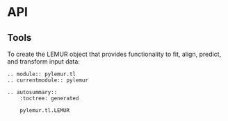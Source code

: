 # API

## Tools

To create the LEMUR object that provides functionality to fit, align, predict, and transform input data:

```{eval-rst}
.. module:: pylemur.tl
.. currentmodule:: pylemur

.. autosummary::
    :toctree: generated

    pylemur.tl.LEMUR
```
